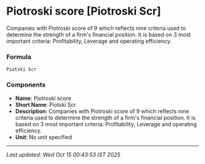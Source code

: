 # Piotroski score [Piotroski Scr]
Companies with Piotroski score of 9 which reflects nine criteria used to determine the strength of a firm's financial position. It is based on 3 most important criteria: Profitability, Leverage and operating efficiency.

### Formula
```text
Piotski Scr
```


### Components
- **Name**: Piotroski score
- **Short Name**: Piotski Scr
- **Description**: Companies with Piotroski score of 9 which reflects nine criteria used to determine the strength of a firm's financial position. It is based on 3 most important criteria: Profitability, Leverage and operating efficiency.
- **Unit**: No unit specified

---
*Last updated: Wed Oct 15 00:43:53 IST 2025*
